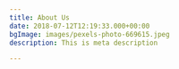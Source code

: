 ```yaml
---
title: About Us
date: 2018-07-12T12:19:33.000+00:00
bgImage: images/pexels-photo-669615.jpeg
description: This is meta description

---
```

